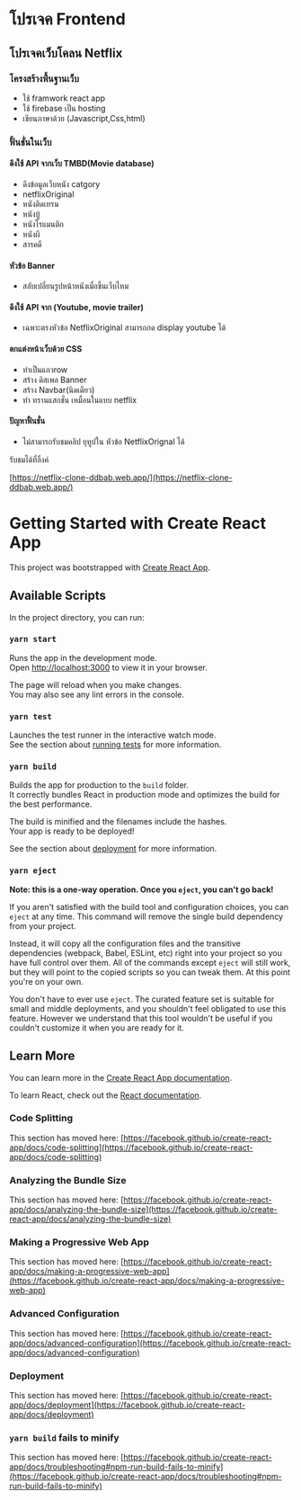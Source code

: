 # โปรเจค Frontend 

## โปรเจคเว็บโคลน Netflix 

### โครงสร้างพื้นฐานเว็บ

* ใช้ framwork react app
* ใช้ firebase เป็น hosting
* เขียนภาษาด้วย (Javascript,Css,html)

### ฟั้นชั่นในเว็บ

#### ดึงใช้ API จากเว็บ TMBD(Movie database)
- ดึงข้อมูลเว็บหนัง catgory 
- netflixOriginal
- หนังติดเทรน
- หนังบู้
- หนังโรแมนติก
- หนังผี
- สารคดี

#### หัวข้อ Banner 
- สลับเปลี่ยนรูปหน้าหนังเมื่อขึ้นเว็บไหม

#### ดึงใช้ API จาก (Youtube, movie trailer)
 - เฉพาะตรงหัวข้อ NetflixOriginal สามารถกด display youtube ได้

#### ตกแต่งหน้าเว็บด้วย CSS
- ทำเป็นแถวrow
- สร้าง ดิสเพล Banner
- สร้าง Navbar(นิดเดียว)
- ทำ ทรานแสกชั่น เหมื่อนในแบบ netflix

#### ปัญหาฟั้นชั่น
- ไม่สามารถรับชมคลิป ยุทูปใน หัวข้อ NetflixOrignal ได้


รับชมได้ที่ลิ้งค์

[https://netflix-clone-ddbab.web.app/](https://netflix-clone-ddbab.web.app/)
 
 
 




# Getting Started with Create React App

This project was bootstrapped with [Create React App](https://github.com/facebook/create-react-app).

## Available Scripts

In the project directory, you can run:

### `yarn start`

Runs the app in the development mode.\
Open [http://localhost:3000](http://localhost:3000) to view it in your browser.

The page will reload when you make changes.\
You may also see any lint errors in the console.

### `yarn test`

Launches the test runner in the interactive watch mode.\
See the section about [running tests](https://facebook.github.io/create-react-app/docs/running-tests) for more information.

### `yarn build`

Builds the app for production to the `build` folder.\
It correctly bundles React in production mode and optimizes the build for the best performance.

The build is minified and the filenames include the hashes.\
Your app is ready to be deployed!

See the section about [deployment](https://facebook.github.io/create-react-app/docs/deployment) for more information.

### `yarn eject`

**Note: this is a one-way operation. Once you `eject`, you can't go back!**

If you aren't satisfied with the build tool and configuration choices, you can `eject` at any time. This command will remove the single build dependency from your project.

Instead, it will copy all the configuration files and the transitive dependencies (webpack, Babel, ESLint, etc) right into your project so you have full control over them. All of the commands except `eject` will still work, but they will point to the copied scripts so you can tweak them. At this point you're on your own.

You don't have to ever use `eject`. The curated feature set is suitable for small and middle deployments, and you shouldn't feel obligated to use this feature. However we understand that this tool wouldn't be useful if you couldn't customize it when you are ready for it.

## Learn More

You can learn more in the [Create React App documentation](https://facebook.github.io/create-react-app/docs/getting-started).

To learn React, check out the [React documentation](https://reactjs.org/).

### Code Splitting

This section has moved here: [https://facebook.github.io/create-react-app/docs/code-splitting](https://facebook.github.io/create-react-app/docs/code-splitting)

### Analyzing the Bundle Size

This section has moved here: [https://facebook.github.io/create-react-app/docs/analyzing-the-bundle-size](https://facebook.github.io/create-react-app/docs/analyzing-the-bundle-size)

### Making a Progressive Web App

This section has moved here: [https://facebook.github.io/create-react-app/docs/making-a-progressive-web-app](https://facebook.github.io/create-react-app/docs/making-a-progressive-web-app)

### Advanced Configuration

This section has moved here: [https://facebook.github.io/create-react-app/docs/advanced-configuration](https://facebook.github.io/create-react-app/docs/advanced-configuration)

### Deployment

This section has moved here: [https://facebook.github.io/create-react-app/docs/deployment](https://facebook.github.io/create-react-app/docs/deployment)

### `yarn build` fails to minify

This section has moved here: [https://facebook.github.io/create-react-app/docs/troubleshooting#npm-run-build-fails-to-minify](https://facebook.github.io/create-react-app/docs/troubleshooting#npm-run-build-fails-to-minify)
